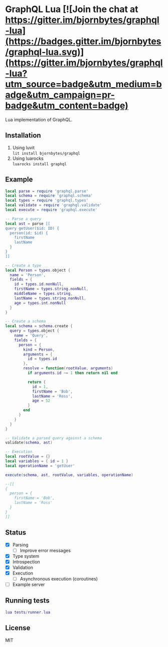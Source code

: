 GraphQL Lua [![Join the chat at https://gitter.im/bjornbytes/graphql-lua](https://badges.gitter.im/bjornbytes/graphql-lua.svg)](https://gitter.im/bjornbytes/graphql-lua?utm_source=badge&utm_medium=badge&utm_campaign=pr-badge&utm_content=badge)
===

Lua implementation of GraphQL.

Installation
------------
1. Using luvit  
`lit install bjornbytes/graphql`
2. Using luarocks  
`luarocks install graphql`

Example
---

```lua
local parse = require 'graphql.parse'
local schema = require 'graphql.schema'
local types = require 'graphql.types'
local validate = require 'graphql.validate'
local execute = require 'graphql.execute'

-- Parse a query
local ast = parse [[
query getUser($id: ID) {
  person(id: $id) {
    firstName
    lastName
  }
}
]]

-- Create a type
local Person = types.object {
  name = 'Person',
  fields = {
    id = types.id.nonNull,
    firstName = types.string.nonNull,
    middleName = types.string,
    lastName = types.string.nonNull,
    age = types.int.nonNull
  }
}

-- Create a schema
local schema = schema.create {
  query = types.object {
    name = 'Query',
    fields = {
      person = {
        kind = Person,
        arguments = {
          id = types.id
        },
        resolve = function(rootValue, arguments)
          if arguments.id ~= 1 then return nil end

          return {
            id = 1,
            firstName = 'Bob',
            lastName = 'Ross',
            age = 52
          }
        end
      }
    }
  }
}

-- Validate a parsed query against a schema
validate(schema, ast)

-- Execution
local rootValue = {}
local variables = { id = 1 }
local operationName = 'getUser'

execute(schema, ast, rootValue, variables, operationName)

--[[
{
  person = {
    firstName = 'Bob',
    lastName = 'Ross'
  }
}
]]
```

Status
---

- [x] Parsing
  - [ ] Improve error messages
- [x] Type system
- [x] Introspection
- [x] Validation
- [x] Execution
  - [ ] Asynchronous execution (coroutines)
- [ ] Example server

Running tests
---

```lua
lua tests/runner.lua
```

License
---

MIT
